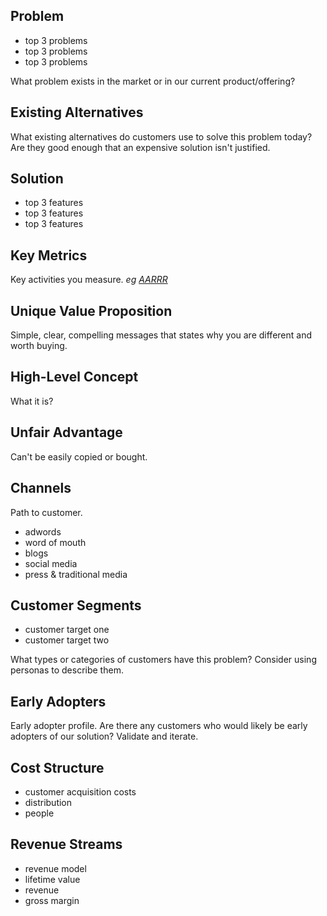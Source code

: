 ## Problem

- top 3 problems
- top 3 problems
- top 3 problems

What problem exists in the market or in our current product/offering?

## Existing Alternatives

What existing alternatives do customers use to solve this problem today? Are they good enough that an expensive solution isn't justified.

## Solution

- top 3 features
- top 3 features
- top 3 features

## Key Metrics
Key activities you measure.
*eg [AARRR](http://www.slideshare.net/dmc500hats/startup-metrics-for-pirates-long-version)*

## Unique Value Proposition

Simple, clear, compelling messages that states why you are different and worth buying.

## High-Level Concept

What it is? 

## Unfair Advantage

Can't be easily copied or bought.

## Channels

Path to customer.

- adwords
- word of mouth
- blogs
- social media
- press & traditional media

## Customer Segments

- customer target one
- customer target two

What types or categories of customers have this problem? Consider using personas to describe them.

## Early Adopters

Early adopter profile.  Are there any customers who would likely be early adopters of our solution?  Validate and iterate.

## Cost Structure

- customer acquisition costs
- distribution
- people

## Revenue Streams

- revenue model
- lifetime value
- revenue
- gross margin